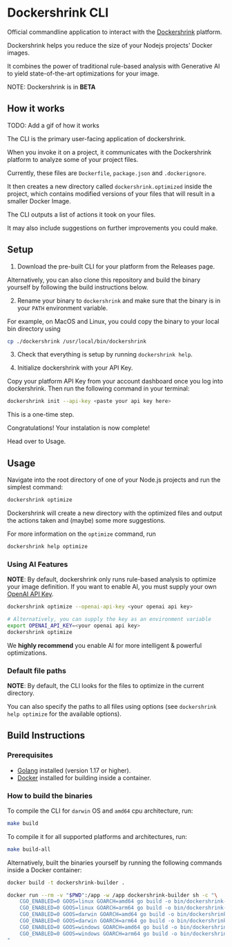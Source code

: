 # Dockershrink CLI

Official commandline application to interact with the [Dockershrink](https://dockershrink.com) platform.

Dockershrink helps you reduce the size of your Nodejs projects' Docker images.

It combines the power of traditional rule-based analysis with Generative AI to yield state-of-the-art optimizations for your image.

NOTE: Dockershrink is in **BETA**

## How it works

TODO: Add a gif of how it works

The CLI is the primary user-facing application of dockershrink.

When you invoke it on a project, it communicates with the Dockershrink platform to analyze some of your project files.

Currently, these files are `Dockerfile`, `package.json` and `.dockerignore`.

It then creates a new directory called `dockershrink.optimized` inside the project, which contains modified versions of your files that will result in a smaller Docker Image.

The CLI outputs a list of actions it took on your files.

It may also include suggestions on further improvements you could make.

## Setup

1. Download the pre-built CLI for your platform from the Releases page.

Alternatively, you can also clone this repository and build the binary yourself by following the build instructions below.

2. Rename your binary to `dockershrink` and make sure that the binary is in your `PATH` environment variable.

For example, on MacOS and Linux, you could copy the binary to your local bin directory using
```bash
cp ./dockershrink /usr/local/bin/dockershrink
```

3. Check that everything is setup by running `dockershrink help`.

4. Initialize dockershrink with your API Key.

Copy your platform API Key from your account dashboard once you log into dockershrink.
Then run the following command in your terminal:

```bash
dockershrink init --api-key <paste your api key here>
```

This is a one-time step.

Congratulations! Your instalation is now complete!

Head over to Usage.

## Usage
Navigate into the root directory of one of your Node.js projects and run the simplest command:

```bash
dockershrink optimize
```

Dockershrink will create a new directory with the optimized files and output the actions taken and (maybe) some more suggestions.

For more information on the `optimize` command, run
```bash
dockershrink help optimize
```

### Using AI Features

**NOTE**: By default, dockershrink only runs rule-based analysis to optimize your image definition.
If you want to enable AI, you must supply your own [OpenAI API Key](https://openai.com/index/openai-api/).

```bash
dockershrink optimize --openai-api-key <your openai api key>

# Alternatively, you can supply the key as an environment variable
export OPENAI_API_KEY=<your openai api key>
dockershrink optimize
```

We **highly recommend** you enable AI for more intelligent & powerful optimizations.

### Default file paths

**NOTE**: By default, the CLI looks for the files to optimize in the current directory.

You can also specify the paths to all files using options (see `dockershrink help optimize` for the available options).

## Build Instructions

### Prerequisites

- [Golang](https://golang.org/dl/) installed (version 1.17 or higher).
- [Docker](https://www.docker.com/get-started) installed for building inside a container.

### How to build the binaries

To compile the CLI for `darwin` OS and `amd64` cpu architecture, run:
```bash
make build
```

To compile it for all supported platforms and architectures, run:
```bash
make build-all
```

Alternatively, built the binaries yourself by running the following commands inside a Docker container:

```bash
docker build -t dockershrink-builder .

docker run --rm -v "$PWD":/app -w /app dockershrink-builder sh -c "\
    CGO_ENABLED=0 GOOS=linux GOARCH=amd64 go build -o bin/dockershrink-linux-amd64 main.go &&\
    CGO_ENABLED=0 GOOS=linux GOARCH=arm64 go build -o bin/dockershrink-linux-arm64 main.go &&\
    CGO_ENABLED=0 GOOS=darwin GOARCH=amd64 go build -o bin/dockershrink-darwin-amd64 main.go &&\
    CGO_ENABLED=0 GOOS=darwin GOARCH=arm64 go build -o bin/dockershrink-darwin-arm64 main.go &&\
    CGO_ENABLED=0 GOOS=windows GOARCH=amd64 go build -o bin/dockershrink-windows-amd64.exe main.go &&\
    CGO_ENABLED=0 GOOS=windows GOARCH=arm64 go build -o bin/dockershrink-windows-arm64.exe main.go\
"
